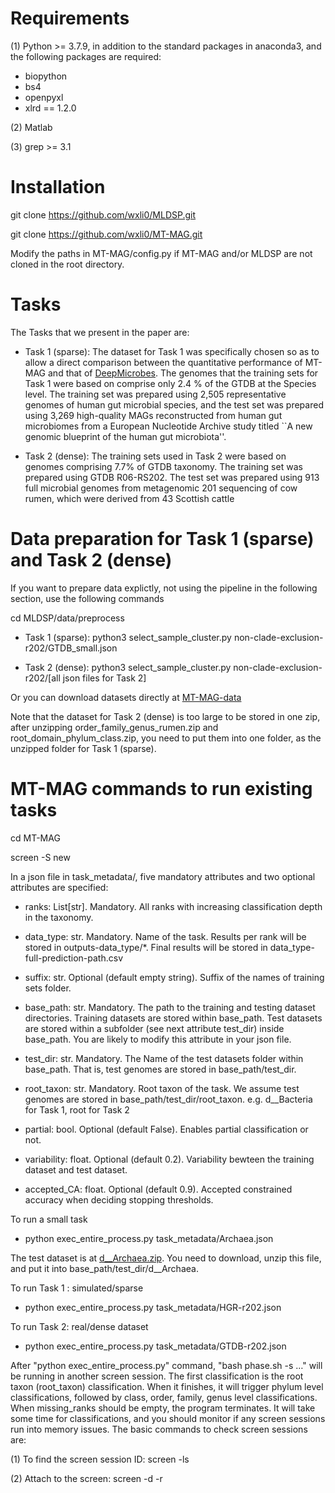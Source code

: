 # Requirements

(1) Python >= 3.7.9, in addition to the standard packages in anaconda3, and the following packages are required:
- biopython
- bs4
- openpyxl
- xlrd == 1.2.0

(2) Matlab 

(3) grep >= 3.1


# Installation

git clone https://github.com/wxli0/MLDSP.git

git clone https://github.com/wxli0/MT-MAG.git

Modify the paths in MT-MAG/config.py if MT-MAG and/or MLDSP are not cloned in the root directory.

# Tasks

The Tasks that we present in the paper are:

- Task 1 (sparse): The dataset for Task  1 was specifically chosen so as to allow a direct comparison between the quantitative performance  of MT-MAG and that of [DeepMicrobes](https://github.com/MicrobeLab/DeepMicrobes). The genomes that the training sets for Task 1 were based on comprise only 2.4 \% of the GTDB at the Species level. The training set was prepared using 2,505 representative genomes of human gut microbial species, and the test set was prepared using 3,269 high-quality MAGs reconstructed from human gut microbiomes from  a European Nucleotide Archive study titled ``A new genomic blueprint of the human gut microbiota''.

- Task 2 (dense): The training sets used in Task 2 were  based on  genomes comprising  7.7\% of GTDB taxonomy. The training set  was prepared using GTDB R06-RS202. The test set was prepared using 913 full microbial genomes from metagenomic 201
sequencing of cow rumen, which were derived from 43 Scottish cattle

# Data preparation for Task 1 (sparse) and Task 2 (dense)

If you want to prepare data explictly, not using the pipeline in the following section, use the following commands

cd MLDSP/data/preprocess

- Task 1 (sparse): python3 select_sample_cluster.py non-clade-exclusion-r202/GTDB_small.json

- Task 2 (dense): python3 select_sample_cluster.py non-clade-exclusion-r202/[all json files for Task 2]

Or you can download datasets directly at [MT-MAG-data](https://www.dropbox.com/sh/v8zpsr2v4ytohb2/AABzlrlp6U0CTzAcQqyyQbI_a?dl=0)

Note that the dataset for Task 2 (dense) is too large to be stored in one zip, after unzipping order_family_genus_rumen.zip and root_domain_phylum_class.zip, you need to put them into one folder, as the unzipped folder for Task 1 (sparse).

# MT-MAG commands to run existing tasks

cd MT-MAG

screen -S new

In a json file in task_metadata/, five mandatory attributes and two optional attributes are specified:

- ranks: List[str]. Mandatory. All ranks with increasing classification depth in the taxonomy.

- data_type: str. Mandatory. Name of the task. Results per rank will be stored in outputs-data_type/*. Final results will be stored in data_type-full-prediction-path.csv

- suffix: str. Optional (default empty string). Suffix of the names of training sets folder.

- base_path: str. Mandatory. The path to the training and testing dataset directories. Training datasets are stored within base_path. Test datasets are stored within a subfolder (see next attribute test_dir) inside base_path. You are likely to modify this attribute in your json file.

- test_dir:  str. Mandatory. The Name of the test datasets folder within base_path. That is, test genomes are stored in base_path/test_dir.

- root_taxon: str. Mandatory. Root taxon of the task. We assume test genomes are stored in base_path/test_dir/root_taxon. e.g. d__Bacteria for Task 1, root for Task 2

- partial: bool. Optional (default False). Enables partial classification or not. 

- variability: float. Optional (default 0.2). Variability bewteen the training dataset and test dataset.

- accepted_CA: float. Optional (default 0.9). Accepted constrained accuracy when deciding stopping thresholds.

To run a small task

- python exec_entire_process.py task_metadata/Archaea.json

The test dataset is at [d__Archaea.zip](https://drive.google.com/file/d/12QzHooVu7Pqzvd9DVq3FlYRw1f0tLrhz/view?usp=sharing). You need to download, unzip this file, and put it into base_path/test_dir/d__Archaea.

To run Task 1 : simulated/sparse

- python exec_entire_process.py task_metadata/HGR-r202.json

To run Task 2: real/dense dataset

- python exec_entire_process.py task_metadata/GTDB-r202.json

After "python exec_entire_process.py" command, "bash phase.sh -s …" will be running in another screen session. The first classification is the root taxon (root_taxon) classification. When it finishes, it will trigger phylum level classifications, followed by class, order, family, genus level classifications. When missing_ranks should be empty, the program terminates. It will take some time for classifications, and you should monitor if any screen sessions run into memory issues. The basic commands to check screen sessions are:

(1) To find the screen session ID: screen -ls 

(2) Attach to the screen: screen -d -r <screenid>

<!-- # commands to see benchmark result for MT-MAG Task 1: simulated/sparse dataset) and Task 2: real/dense dataset -->

<!-- python3 result_stat.py -->